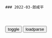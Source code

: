 ```tip
### 2022-03-郎咸平
```

<table id="tbc" style="white-space:pre-wrap">
</table>
<button onclick="toggleb()">toggle</button>
<button onclick="loadparse()">loadparse</button>
<br>
<!-- 🌸<br>🍅-　-🍑<hr>🍀 -->
<pre>
<textarea rows="30" cols="100" style="display: none" id="tar">

回顾郎咸平说：曾经服务业也有我们不敢开放的？教授告诉你实情
https://mbd.baidu.com/newspage/data/videolanding?nid=sv_14051410833134572511&sourceFrom=pc_feedlist

<font size="1" style="color:#DCDCDC">2022-05-10</font>

回顾郎咸平说：12年我们资金斗头子去了哪里？教授为你解答！
https://mbd.baidu.com/newspage/data/videolanding?nid=sv_961415272212595955&sourceFrom=pc_feedlist

三家钢铁厂，在钢铁产业接近30%产能过剩的情况之下，你又多批三家钢铁厂。
还有，又批了六个机场，60%的机场亏损的情况之下，你又多批了六家。
另外，又批了281个风电站，风电产能过剩已经高达70%。

<font size="1" style="color:#DCDCDC">2022-05-10</font>

回顾郎咸平说：我们曾经胜负欲有多强？一次失败竟还有人集刀片！
https://mbd.baidu.com/newspage/data/videolanding?nid=sv_9103805547147380198&sourceFrom=pc_feedlist

<font size="1" style="color:#DCDCDC">2022-05-09</font>

回顾郎咸平说：10年的退休金体系有什么问题？看教授的统计数据,财经,宏观经济,好看视频
https://haokan.baidu.com/v?vid=13399873106967071090

你看危机有多深重。

别的gj是富人多承担，我们gj穷人多承担，两回事。而且公务员养老金远高于企业退休人员。

问题是这个钱将来怎么办呢，钱从哪里来？你千万不要认为事不关己，事情不但关己，而且是非常关己，因为你总是会碰到。

<font size="1" style="color:#DCDCDC">2022-05-09</font>

回顾郎咸平说：10年GDP三分之一来自税收，80%的税收来自个体户,财经,宏观经济,好看视频
https://haokan.baidu.com/v?vid=10857171479762581206

个体户去年交了1.1万亿的税收，y企包括z石油，z石化一个垄断性的行业，去年一整年也不过是交了1.2万亿的税。

<font size="1" style="color:#DCDCDC">2022-05-09</font>

回顾郎咸平说：为什么我们风险曾越来越大？郎咸平教授一语道破
https://mbd.baidu.com/newspage/data/videolanding?nid=sv_15677677942384341911&sourceFrom=pc_feedlist

缺少一个真正有效率的评级机构。

<font size="1" style="color:#DCDCDC">2022-04-28</font>

回顾郎咸平说：某g曾有个g王剥削贵族，最终结果令人唏嘘！
https://mbd.baidu.com/newspage/data/videolanding?nid=sv_10182386991487501114&sourceFrom=pc_feedlist

<font size="1" style="color:#DCDCDC">2022-05-11</font>

回顾郎咸平说：曾经历史不断重演，看郎教授为你讲述欧洲历史！
https://mbd.baidu.com/newspage/data/videolanding?nid=sv_14116814287276006869&sourceFrom=pc_feedlist

大宪章，一个m主的雏形出来了，更多人参与分享q力。过了几百年，国王跟贵族又联合在一起，剥削当时的资本家。最后经过一些g命，资本家和贵族之间，又签订了一个新的合约，一个新的法制出来了，限制了国王跟贵族集团的腐败，而资本家本身人数又比贵族多得多的多，因此一个更大基础的m主出来了。
都是m主与法制在推动历史的进步。下一步就是亚当斯密与马克思面临的欧洲sh，资本家和q贵和贵族勾结在一起剥削工人，剥削农m，剥削老百x。从而孕育出了伟大的亚当斯密，以及伟大的马克思，出来抵抗这一切。

<font size="1" style="color:#DCDCDC">2022-04-28</font>

回顾郎咸平说：欧洲曾经有个合约见证现在基础，教授带你回到过去
https://mbd.baidu.com/newspage/data/videolanding?nid=sv_9601499687574584588&sourceFrom=pc_feedlist

<font size="1" style="color:#DCDCDC">2022-05-10</font>

回顾郎咸平说：低税收使小商店蓬勃发展，对我们有什么好的影响
https://mbd.baidu.com/newspage/data/videolanding?nid=sv_2525866370638689649&sourceFrom=rec

低税收的结果，使得小商店蓬勃发展。结果
第一，零售价大幅下降，消费者受惠。第二大超市不在了，或者大超市根本不敢剥削供货商和制造业者，因此对于我们目前制造业最困难的投资营商环境，获得大幅度的改善。
他更缘于投资，更愿意雇佣员工，更可以增加就业。还可以减少交通堵车现象，因为不需要跑到大卖场去了，楼下就有小商店。

这么多好处，这就是为什么除了我们zg大l之外，其他gj纷纷通过低税收跟立法来压抑大超市，扶植小商店。

闭店法。规定你只能在短短的时间内才能营业，只能在白天某某时段能营业，其他时间是不能营业的。
要给街面的小商店通宵营业，同时赚钱的机会。

一个gj不能通过立法和税收来保护小商店的话，就会产生zg目前的畸形现象：
大超市和小零售店相比，税收是一样的。但如果税收相等，大超市自然有利。

<font size="1" style="color:#DCDCDC">2022-04-28</font>

回顾郎咸平说：马克思一生真正追求的是什么？郎咸平教授告诉你
https://mbd.baidu.com/newspage/data/videolanding?nid=sv_8875873504501677949&sourceFrom=pc_feedlist

马克思这一生所追求的，就是通过m主与法制，控制q利与腐败的阶级斗争史。而其真正的目的，是追求一个和谐sh。

亚当斯密
真的是资本主义之父吗？
他是马克思跟列宁的前身。

<font size="1" style="color:#DCDCDC">2022-04-27</font>

回顾郎咸平说：亚当斯密真是资本主义之父？郎教授有不同看法！
https://mbd.baidu.com/newspage/data/videolanding?nid=sv_10399449550126662070&sourceFrom=rec

整本g富论里面，从头到尾他谈一个观念，和马克思是一模一样。
他对于资本家剥削工人，感到痛心疾首。同时他又更感到痛心于劳动者们心智的衰退。a龖龖龖

他甚至像列宁一样，大力抨击英g的帝g主义。说帝g主义不但剥削殖民地的人，同时帝g主义本身的rm也被剥削。

他所处的sh
是资本家勾结q贵，勾结贵族欺压老百x。
资本家联合g会议员，订立了很多剥削劳工的法案。
那么对于亚当斯密这个学者而言，你如何反抗？他提出一个新的思维，叫做看不见的手。

<font size="1" style="color:#DCDCDC">2022-04-28</font>

回顾郎咸平说：为何我们曾汽车进口比g外贵？郎咸平告诉你内幕
https://mbd.baidu.com/newspage/data/videolanding?nid=sv_10771502008132535546&sourceFrom=pc_feedlist

我们平行进口汽车已经比g内4s店便宜很多了，便宜百分之二三十，但是比美g还贵120%，因为我们税率特别高。

<font size="1" style="color:#DCDCDC">2022-04-26</font>

回顾郎咸平说：11年通货膨胀的最大元凶是谁？听教授讲这一案例
https://mbd.baidu.com/newspage/data/videolanding?nid=sv_13485040358375469148&sourceFrom=rec

由于通货膨胀严重，我们zf做了一件德z，每一天进北j1500辆卡车免收过路费。就这一个德z，不收路费，菜花由1块8一斤跌倒了9毛，油菜由1块2跌到了6毛。

不收路费就能够让菜价跌一半，我请问你通货膨胀最大元凶是谁？

我们的汽油比美g贵35%，美g成品油税率6.2%，你猜我们多少钱，竟然是42%你相信吗？

我这个人也是比较务实的一个人，我不敢要求我们的油价降到像美g一样，这个我觉得要求有点过分了，我们就比美g多一倍。

<font size="1" style="color:#DCDCDC">2022-04-12</font>

回顾郎咸平：曾经烧饼油条都要交税？看看经济学家郎咸平咋说！
https://mbd.baidu.com/newspage/data/videolanding?nid=sv_5550865750307173609&sourceFrom=pc_feedlist

zg税可以说是无处不在的。

<font size="1" style="color:#DCDCDC">2022-04-25</font>

回顾郎咸平说：七年前某存款软件风险竟这么大？看教授告诉你！
https://mbd.baidu.com/newspage/data/videolanding?nid=sv_17604605521819562907&sourceFrom=pc_feedlist

他们同时有你的身份证号码，有你的手机号码，有你的家庭住址，还有你的消费习惯，所有资料这两家公司都有。

<font size="1" style="color:#DCDCDC">2022-04-26</font>

回顾郎咸平说：我们曾经网购靠谁监管？教授一说令人一阵后怕！
https://mbd.baidu.com/newspage/data/videolanding?nid=sv_12452906913944475396&sourceFrom=pc_feedlist

我们今天运气好，
就是由于阿里巴巴跟腾讯自我监管到位的情况之下，因此你感受不到风险，如果他真想做坏事呢？你就完了。

<font size="1" style="color:#DCDCDC">2022-04-25</font>

回顾郎咸平说：教授曾为何突然探讨“马克思”？看他怎么说！
https://mbd.baidu.com/newspage/data/videolanding?nid=sv_18186439333081392630&sourceFrom=rec

西方各国，不但在科技方面领先我们，甚至在马克思研究方面，也是领先我们不下三百年。

<font size="1" style="color:#DCDCDC">2022-04-25</font>

回顾郎咸平说：某g曾有个g王剥削贵族，最终结果令人唏嘘！
https://mbd.baidu.com/newspage/data/videolanding?nid=sv_10182386991487501114&sourceFrom=pc_feedlist

<font size="1" style="color:#DCDCDC">2022-04-25</font>

回顾郎咸平说：做王室也没那么容易，听教授讲某岛g王室的经历
https://mbd.baidu.com/newspage/data/videolanding?nid=sv_11515134957968596112&sourceFrom=pc_feedlist

<font size="1" style="color:#DCDCDC">2022-04-20</font>

回顾郎咸平说：郎教授讲述他父亲的故事，与当时的台湾有什么关系
https://mbd.baidu.com/newspage/data/videolanding?nid=sv_4663144424603178911&sourceFrom=rec

谁招兵就去谁那里，刚好那一天是gmd在招兵，去了gmd。

gmd的军事情报基本都是错了。

同z们，你们杀身成仁报效祖g的日子到来了。

<font size="1" style="color:#DCDCDC">2022-04-19</font>

回顾郎咸平说：09年我们通过迪士尼合作案，郎教授有意见了
https://mbd.baidu.com/newspage/data/videolanding?nid=sv_10309209395526902165&sourceFrom=rec

愿望是好的，但是愿望通常都会落空，这才叫愿望。

<font size="1" style="color:#DCDCDC">2022-04-19</font>

回顾郎咸平说：美国教育有什么特点？又有怎样的逻辑共通性
https://mbd.baidu.com/newspage/data/videolanding?nid=sv_5850145646863981709&sourceFrom=pc_feedlist

大家的逻辑思维是同一个平台所孕育出来的，因此逻辑思维是一样的。这个对于美国总统的统治具有重大的意义。每当美国总统发号一个命令的时候，他这套逻辑思维就透过美国教育体系，灌输到每一个老百姓身上。

<font size="1" style="color:#DCDCDC">2022-04-19</font>

北大教授：不能再放任阿里了！“zg式次贷危机”我们承担不起
https://mbd.baidu.com/newspage/data/videolanding?nid=sv_7633807278413167121&sourceFrom=pc_feedlist

<font size="1" style="color:#DCDCDC">2022-04-14</font>

回顾郎咸平说：09年的“地王”都花了多少钱买房？令人瞠目结舌！
https://mbd.baidu.com/newspage/data/videolanding?nid=sv_3444025599728393943&sourceFrom=pc_feedlist

<font size="1" style="color:#DCDCDC">2022-04-13</font>

回顾郎咸平说：借贷也分好多种，郎教授一分析令人连竖大拇指！
https://mbd.baidu.com/newspage/data/videolanding?nid=sv_17742137392897889841&sourceFrom=rec

现在放高利贷的，我想告诉z府，不是只有我们老百x，银行一样在放高利贷，g营企业一样在放高利贷。

<font size="1" style="color:#DCDCDC">2022-04-13</font>

回顾郎咸平说：教授一句话，让投资顾问都结巴了，看看他说了啥
https://mbd.baidu.com/newspage/data/videolanding?nid=sv_14991864716731039598&sourceFrom=pc_feedlist

你心里安吗？

银行股的价格走势，不取决于我们a股，取决于h股。

<font size="1" style="color:#DCDCDC">2022-04-13</font>

回顾郎咸平说：曾经电厂发电量超过计划量会怎样？郎教授告诉你
https://mbd.baidu.com/newspage/data/videolanding?nid=sv_7985785951652806767&sourceFrom=pc_feedlist

我们这么有效率的团队，我们查了这么多的时间。第一我们不知道谁做的计划，没有任何公开资料可以查到。第二到底计划内的发电多少度，我们也查不到资料。
第三计划内的售价是多少钱，计划外是多少钱，完全不知到。

一切问题出在，我们的计h经济。我们现在已经市场化的时代了，我们发现计划内跟计划外的用电，是有一个不知道的机构在掌控着。

<font size="1" style="color:#DCDCDC">2022-04-12</font>

回顾郎咸平说：楼市库存也曾积压严重？教授告诉你六年前真相
https://mbd.baidu.com/newspage/data/videolanding?nid=sv_11028716644398045665&sourceFrom=pc_feedlist

<font size="1" style="color:#DCDCDC">2022-04-12</font>

回顾郎咸平说：09年初A股竟是被操纵的？只是某些板块在涨
https://mbd.baidu.com/newspage/data/videolanding?nid=sv_9844506989057277318&sourceFrom=rec

这个涨本身就是一种操纵，并不是由于我们经济实体有什么进步。

它是一个板块一个板块地涨，这个板块涨完了，换第二个板块，第二个板块涨完了，换第三个板块。如果是我们经济都好的话，应该是一起涨才对。

一个板块一个板块轮流涨，这事最没道理的。

<font size="1" style="color:#DCDCDC">2022-04-12</font>

回顾郎咸平说：什么叫“差别定价”，对我们经济有什么影响
https://mbd.baidu.com/newspage/data/videolanding?nid=sv_2744039054665337139&sourceFrom=rec

对我们这些严重透支的地方z府，
由于利息不高，所以借的越多，越高建设它的危机越大。

<font size="1" style="color:#DCDCDC">2022-04-12</font>

回顾郎咸平说：我们中小股m最郁闷的点，被坑后连话语q都没有
https://mbd.baidu.com/newspage/data/videolanding?nid=sv_3183886473212681716&sourceFrom=rec

像你这样的股m，明明看到这个问题，
你甚至连话语q都没有，你甚至没有机会去法院去哪里来控告它，你什么办法都没有，你只能被它坑。

券商保荐人跟上市公司大股东，形成一个牢不可破的利益集团。这个利益集团，他所有的目标就是图利自己。

在这个铁三角的运作之下，
都是一群人，同一群人，
上市之后股价暴跌无所谓，钱都圈倒了他怕什么。

你说保荐人不能够纠正吗，你券商不能够纠正吗，他们是一伙的，他凭什么纠正？这些人，铁三角里面的人，人人得利，最后亏了我们中小股m。

<font size="1" style="color:#DCDCDC">2022-04-12</font>

回顾郎咸平说：15年富士康的无人工厂，竟是工业3.0，长见识
https://mbd.baidu.com/newspage/data/videolanding?nid=sv_11277326025822933124&sourceFrom=pc_feedlist

<font size="1" style="color:#DCDCDC">2022-04-12</font>

回顾郎咸平说：工业4.0时代是什么样？郎教授带你长见识！
https://mbd.baidu.com/newspage/data/videolanding?nid=sv_4782751371900670273&sourceFrom=pc_feedlist

<font size="1" style="color:#DCDCDC">2022-04-12</font>

回顾郎咸平说：不要小看石油价格上涨，石油价格不由市场供需决定
https://mbd.baidu.com/newspage/data/videolanding?nid=sv_3673464573047097889&sourceFrom=pc_feedlist

<font size="1" style="color:#DCDCDC">2022-04-07</font>

回顾郎咸平说：以CPI为纲的gj是怎样的？听教授讲述德g
https://mbd.baidu.com/newspage/data/videolanding?nid=sv_15442214246403186007&sourceFrom=rec

<font size="1" style="color:#DCDCDC">2022-04-07</font>

回顾郎咸平说：曾经违反世贸的规定，我们要改变z度缺陷
https://mbd.baidu.com/newspage/data/videolanding?nid=sv_17079114954319474884&sourceFrom=pc_feedlist

利用这种裁决帮助自己进步，而不是愤怒地跟它对抗。
以这个为契机，刚好改善我们z度的不足。

转危为机会，改变z度缺陷迫在眉睫。

<font size="1" style="color:#DCDCDC">2022-04-07</font>

回顾郎咸平说：发达gj为什么没有通货膨胀？郎教授给出答案
https://mbd.baidu.com/newspage/data/videolanding?nid=sv_5507530938064198226&sourceFrom=pc_feedlist

zg自己自称4.4%，不g绝对不止，我们保守一点去算10%好了。
我们是投入大量的钞票，搞基础建设，因此物价上来了。

<font size="1" style="color:#DCDCDC">2022-04-03</font>

回顾郎咸平说：修车怎么修？郎咸平告诉你不一样的修车法，太神！
https://mbd.baidu.com/newspage/data/videolanding?nid=sv_7812598340122357582&sourceFrom=pc_feedlist

外观一样，内部创新。
日本车为什么受到美g人喜欢？
发动机引擎盖一打开之后，全部都在表面上都可以换掉。
就算里面所有的内容，
是完全抄袭好了，
这种创新我们有吗？

就是把车底的螺丝挪到上面来，这就是伟大的创新。

<font size="1" style="color:#DCDCDC">2022-04-03</font>

回顾郎咸平说：为什么我们经济必须靠出口？郎教授讲述真实的原因
https://mbd.baidu.com/newspage/data/videolanding?nid=sv_6952565421455142846&sourceFrom=pc_feedlist

zg成为一个消费力严重不足的gj。

透过招商引资拉动GDP，最后什么结果，环境污染，资源破坏使得zg的产能不断地扩大。

70%的产能只有35%的消费，消费不了的35%叫做严重的产能过剩。

希望美国，尤其是以美国为主的消费，来吸收掉我们的过剩产能。

<font size="1" style="color:#DCDCDC">2022-04-03</font>

回顾郎咸平说：19世纪大英帝国是啥结局？郎用《国富论》的话形容
https://mbd.baidu.com/newspage/data/videolanding?nid=sv_12766297839006473821&sourceFrom=pc_feedlist

<font size="1" style="color:#DCDCDC">2022-04-01</font>

郎咸平:绑架z府 高盛才是金融海啸背后操纵人_网易财经
https://www.163.com/money/article/553JEA9H00252G50.html

亚当·斯密认为正是那些大资本家绑架了大英帝国，广阔的殖民地不会给英国人民带来任何的实惠跟利益。对于占人口大多数的大英帝国的人民而言，他们只有损失而没有利润。

到了今天，这种大资本家绑架z府的行为再度上演了，只不过这一次，操作这种绑架行动的不再是产业资本，而是金融资本。

<font size="1" style="color:#DCDCDC">2022-04-01</font>

回顾郎咸平说：英g王室为什么会受到老百x的尊敬？郎讲述原因
https://mbd.baidu.com/newspage/data/videolanding?nid=sv_15901322105882319099&sourceFrom=pc_feedlist

英g上议院是最重要的贵族世袭的，第一次世界大战打仗的时候，第一年就死了6个人，上议院议员死了95个儿子。1914年开战的第一年，死了16个男爵，男爵的儿子死了82个。这几年仗打下来的结果，英g的贵族，很多从此血脉断绝了，死光了。

我们这个暴发户
富二代飙飙车不会受人家尊敬的，你就学习一些表面动作击击剑，射射箭，骑骑马没用的。

<font size="1" style="color:#DCDCDC">2022-04-01</font>

回顾郎咸平说：曾经是谁拉动我们出口？为何如今难回出口经济巅峰
https://mbd.baidu.com/newspage/data/videolanding?nid=sv_5270148029899560788&sourceFrom=pc_feedlist

zg的出口基本上都是美g的泡沫消费所拉动的，
泡沫消费就是借钱来的超前消费，
但只要是泡沫，就一定会破的。什么时候破裂呢，金融海啸让它破裂。

<font size="1" style="color:#DCDCDC">2022-04-01</font>

回顾郎咸平说：我们房地产的本质问题是什么？教授用一张图解释
https://mbd.baidu.com/newspage/data/videolanding?nid=sv_3135034433137804862&sourceFrom=pc_feedlist

金融海啸一来，我们出口就衰退了，出口衰退，很多工厂制造出来的产品就出不了口卖不出去了，变成产能过剩。

这四项z策
都是利用明天的产能过剩，消化今天的产能过剩，这些项目都使得产能过剩更严重了。

在中西部建的高速公路，建好之后有没有车在上面跑，基本没有。没有车跑的高速公路，统统叫做产能过剩高速公路。
在建的时候需要钢材，需要水泥，所以可以消化今天钢材市场2亿吨的产能过剩，也可以消化水泥市场11亿吨的产能过剩。但问题是，建完以后全部产能过剩。

你的第一个病投资经营环境，比06年还要恶劣，所以熔岩更多了。你又多了第二个病，严重的产能过剩，岩浆更多了，更要蓄势爆发了。越来越严重了，越来越严重，越来越严重。

两个洞口你又没有堵住，还是不能自由谈恋爱。
所以越来越多的熔岩，透过这两个没有关掉的管道，爆发出来。

<font size="1" style="color:#DCDCDC">2022-03-31</font>

回顾郎咸平说：当年金融海啸打压房价有什么影响？郎教授说出实话
https://mbd.baidu.com/newspage/data/videolanding?nid=sv_4728916470743862394&sourceFrom=pc_feedlist

目前就剩下一个房地产行业，还在畸形地成长，扭曲地成长，但是至少它还在成长，至少她还有需求。其他行业连这个需求都没有了，所以叫做产能过剩。唯一一个有需求的房地产市场，如果你把它打垮的话，你知道什么结果吗？那就zg再也没有新的增长点。

<font size="1" style="color:#DCDCDC">2022-03-31</font>

回顾郎咸平说：假如09年房市滞销有什么影响，郎教授告诉你
https://mbd.baidu.com/newspage/data/videolanding?nid=sv_10723954419581891321&sourceFrom=pc_feedlist

会使得失业率，到达一个不可想象的局面。

<font size="1" style="color:#DCDCDC">2022-04-01</font>

回顾郎咸平说：11年A股波动剧烈是必然的，听郎教授讲述原因
https://mbd.baidu.com/newspage/data/videolanding?nid=sv_12570371568143453509&sourceFrom=pc_feedlist

这个人在英g念的书，英g是他的发源地，可是他狙击起英镑来，是毫不留情的，绝对没有什么感恩图报的心。

<font size="1" style="color:#DCDCDC">2022-03-31</font>

回顾郎咸平说：郎教授不建议m企开发矿产，郎教授讲述原因
https://mbd.baidu.com/newspage/data/videolanding?nid=sv_7361610788067341999&sourceFrom=pc_feedlist

由g营企业开矿，排除m营企业。
但是g营企业开矿之后，你的利润有藏富于m吗？有回馈老百x吗？你没有回馈老百x。a龖龖龖

所以为什么老百x不会支持你？因为m营企业开矿所有利润归于m营企业个人，g营企业开矿所得利益也没有分享到每个老百x的身上，这对我们来讲没有任何的差别。a龖龖囗

<font size="1" style="color:#DCDCDC">2022-03-31</font>

回顾郎咸平说：谣言也是金融超限战的环节？郎讲金融炒家的手段
https://mbd.baidu.com/newspage/data/videolanding?nid=sv_3605972061008256332&sourceFrom=pc_feedlist

他们养了非常多的媒体，非常多的马前卒，到处散播谣言。a龖龖囗

<font size="1" style="color:#DCDCDC">2022-03-31</font>

</textarea>
</pre>
<!-- 🍀<br>🍑-　-🍅<hr>🌸 -->

```note
```

<link
  rel="stylesheet"
  href="https://cdn.jsdelivr.net/npm/@fancyapps/ui/dist/fancybox.css"
/>
<script src="https://cdn.jsdelivr.net/npm/@fancyapps/ui@4.0/dist/fancybox.umd.js"></script>

<script type="text/javascript">

var __urlRegex = /(\b(https?|ftp|file):\/\/[-A-Z0-9+&@#\/%?=~_|!:,.;]*[-A-Z0-9+&@#\/%=~_|])/ig;
var __imgRegex = /\.(?:jpe?g|gif|png|webp)$/i;

loadparse();

function parseURL($string){

    var exp = __urlRegex;
    return $string.replace(exp,function(match){
            __imgRegex.lastIndex=0;
            if(__imgRegex.test(match)){
                return '<a data-fancybox="gallery" href="' + match.replace("/p=700", "")
                 + '"><img src="' + match.replace("/p=700", "/p=160x200")+'" width="64"></a>';
            }
            else{
                return '<a href="' + match + '" target="_blank">' + match + '</a>';
            }
        }
    );
}

function loadparse() {
  tbc.innerHTML = parseURL(tar.value);
}

function toggleb() {
  var x = document.getElementById("tar");
  if (x.style.display === "none") {
    x.style.display = "";
  } else {
    x.style.display = "none";
  }
}

</script>
